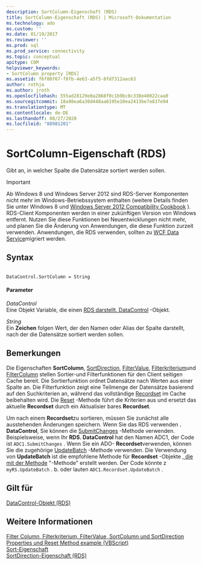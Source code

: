 ```yaml
---
description: SortColumn-Eigenschaft (RDS)
title: SortColumn-Eigenschaft (RDS) | Microsoft-Dokumentation
ms.technology: ado
ms.custom: ''
ms.date: 01/19/2017
ms.reviewer: ''
ms.prod: sql
ms.prod_service: connectivity
ms.topic: conceptual
apitype: COM
helpviewer_keywords:
- SortColumn property [RDS]
ms.assetid: f6f80f67-f0fb-4e63-a5f5-8fdf312aac63
author: rothja
ms.author: jroth
ms.openlocfilehash: 555ad28129e0a2868f0c1b9bc8c338e40022caa0
ms.sourcegitcommit: 18a98ea6a30d448aa6195e10ea2413be7e837e94
ms.translationtype: MT
ms.contentlocale: de-DE
ms.lasthandoff: 08/27/2020
ms.locfileid: "88981201"
---
```

# <a name="sortcolumn-property-rds"></a>SortColumn-Eigenschaft (RDS)
Gibt an, in welcher Spalte die Datensätze sortiert werden sollen.  
  
> [!IMPORTANT]
>  Ab Windows 8 und Windows Server 2012 sind RDS-Server Komponenten nicht mehr im Windows-Betriebssystem enthalten (weitere Details finden Sie unter Windows 8 und [Windows Server 2012 Compatibility Cookbook](https://www.microsoft.com/download/details.aspx?id=27416) ). RDS-Client Komponenten werden in einer zukünftigen Version von Windows entfernt. Nutzen Sie diese Funktionen bei Neuentwicklungen nicht mehr, und planen Sie die Änderung von Anwendungen, die diese Funktion zurzeit verwenden. Anwendungen, die RDS verwenden, sollten zu [WCF Data Service](https://go.microsoft.com/fwlink/?LinkId=199565)migriert werden.  
  
## <a name="syntax"></a>Syntax  
  
```  
  
DataControl.SortColumn = String  
```  
  
#### <a name="parameters"></a>Parameter  
 *DataControl*  
 Eine Objekt Variable, die einen [RDS darstellt. DataControl](./datacontrol-object-rds.md) -Objekt.  
  
 *String*  
 Ein **Zeichen** folgen Wert, der den Namen oder Alias der Spalte darstellt, nach der die Datensätze sortiert werden sollen.  
  
## <a name="remarks"></a>Bemerkungen  
 Die Eigenschaften **SortColumn**, [SortDirection](./sortdirection-property-rds.md), [FilterValue](./filtervalue-property-rds.md), [Filterkriterium](./filtercriterion-property-rds.md)und [FilterColumn](./filtercolumn-property-rds.md) stellen Sortier-und Filterfunktionen für den Client seitigen Cache bereit. Die Sortierfunktion ordnet Datensätze nach Werten aus einer Spalte an. Die Filterfunktion zeigt eine Teilmenge der Datensätze basierend auf den Suchkriterien an, während das vollständige [Recordset](../ado-api/recordset-object-ado.md) im Cache beibehalten wird. Die [Reset](./reset-method-rds.md) -Methode führt die Kriterien aus und ersetzt das aktuelle **Recordset** durch ein Aktualisier bares **Recordset**.  
  
 Um nach einem **Recordset**zu sortieren, müssen Sie zunächst alle ausstehenden Änderungen speichern. Wenn Sie das RDS verwenden **. DataControl**, Sie können die [SubmitChanges](./submitchanges-method-rds.md) -Methode verwenden. Beispielsweise, wenn Ihr **RDS. DataControl** hat den Namen ADC1, der Code ist `ADC1.SubmitChanges` . Wenn Sie ein ADO- **Recordset**verwenden, können Sie die zugehörige [UpdateBatch](../ado-api/updatebatch-method.md) -Methode verwenden. Die Verwendung von **UpdateBatch** ist die empfohlene Methode für **Recordset** -Objekte [, die mit der Methode](./createrecordset-method-rds.md) "-Methode" erstellt werden. Der Code könnte z `myRS.UpdateBatch` . b. oder lauten `ADC1.Recordset.UpdateBatch` .  
  
## <a name="applies-to"></a>Gilt für  
 [DataControl-Objekt (RDS)](./datacontrol-object-rds.md)  
  
## <a name="see-also"></a>Weitere Informationen  
 [Filter Column, Filterkriterium, FilterValue, SortColumn und SortDirection Properties und Reset Method example (VBScript)](./filter-column-criterion-value-sortcolumn-sortdirection-example-vbscript.md)   
 [Sort-Eigenschaft](../ado-api/sort-property.md)   
 [SortDirection-Eigenschaft (RDS)](./sortdirection-property-rds.md)
